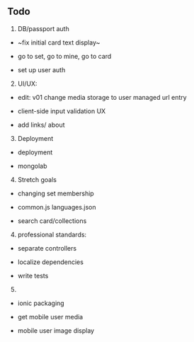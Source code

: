 
## Todo

1.  DB/passport auth  

- ~fix initial card text display~ 

- go to set, go to mine, go to card

- set up user auth  

2.  UI/UX:

- edit: v01 change media storage to user managed url entry  

- client-side input validation UX  

- add links/ about

3.  Deployment  

- deployment

- mongolab  

4. Stretch goals    

- changing set membership  

- common.js languages.json  

- search card/collections


4.  professional standards:  

- separate controllers  

- localize dependencies  

- write tests  

5.  

- ionic packaging

- get mobile user media

- mobile user image display
